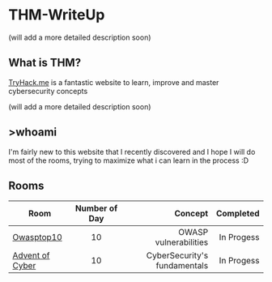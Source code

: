 # THM-WriteUp

(will add a more detailed description soon)
## What is THM? 

[TryHack.me](https://tryhackme.com/) is a fantastic website to learn, improve and master cybersecurity concepts

(will add a more detailed description soon)

## >whoami

I'm fairly new to this website that I recently discovered and I hope I will do most of the rooms, trying to maximize what i can learn in the process :D


## Rooms

|     Room   | Number of Day   | Concept | Completed |
| ------------- |:-------------:| ------------:| ------------:|
| [Owasptop10](https://github.com/LightFoe/THM-WriteUp/blob/master/Owasptop10/README.md#thmowasptop10-writeup "Owasptop10")| 10 | OWASP vulnerabilities | In Progess |
| [Advent of Cyber](https://github.com/LightFoe/THM-WriteUp/blob/master/Advent%20of%20Cyber/README.md#advent-of-cyber "Advent of Cyber")| 10 | CyberSecurity's fundamentals | In Progess |
